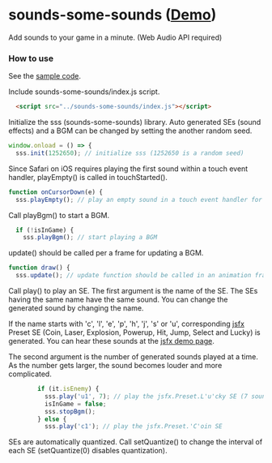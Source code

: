 # sounds-some-sounds ([Demo](https://abagames.github.io/sounds-some-sounds/samples/index.html?rects))

Add sounds to your game in a minute. (Web Audio API required)

### How to use

See the [sample code](https://github.com/abagames/sounds-some-sounds/blob/master/docs/index.html).

Include sounds-some-sounds/index.js script.

```html
  <script src="../sounds-some-sounds/index.js"></script>
```

Initialize the sss (sounds-some-sounds) library.
Auto generated SEs (sound effects) and a BGM can be changed by setting the another random seed.

```js
window.onload = () => {
  sss.init(1252650); // initialize sss (1252650 is a random seed)
```

Since Safari on iOS requires playing the first sound within a touch event handler,
playEmpty() is called in touchStarted().

```js
function onCursorDown(e) {
  sss.playEmpty(); // play an empty sound in a touch event handler for iOS
```

Call playBgm() to start a BGM.

```js
  if (!isInGame) {
    sss.playBgm(); // start playing a BGM
```

update() should be called per a frame for updating a BGM.

```js
function draw() {
  sss.update(); // update function should be called in an animation frame handler
```

Call play() to play an SE. The first argument is the name of the SE.
The SEs having the same name have the same sound.
You can change the generated sound by changing the name.

If the name starts with 'c', 'l', 'e', 'p', 'h', 'j', 's' or 'u',
corresponding [jsfx](https://github.com/loov/jsfx) Preset SE
(Coin, Laser, Explosion, Powerup, Hit, Jump, Select and Lucky) is generated.
You can hear these sounds at the [jsfx demo page](http://loov.io/jsfx/).

The second argument is the number of generated sounds played at a time.
As the number gets larger, the sound becomes louder and more complicated.

```js
        if (it.isEnemy) {
          sss.play('u1', 7); // play the jsfx.Preset.L'u'cky SE (7 sounds at a time)
          isInGame = false;
          sss.stopBgm();
        } else {
          sss.play('c1'); // play the jsfx.Preset.'C'oin SE
```

SEs are automatically quantized. Call setQuantize() to change the interval of
each SE (setQuantize(0) disables quantization).
